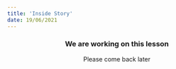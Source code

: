 ```yaml
---
title: 'Inside Story'
date: 19/06/2021
---
```


### <center>We are working on this lesson</center>
<center>Please come back later</center>